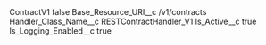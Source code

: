 <?xml version="1.0" encoding="UTF-8"?>
<CustomMetadata xmlns="http://soap.sforce.com/2006/04/metadata" xmlns:xsi="http://www.w3.org/2001/XMLSchema-instance" xmlns:xsd="http://www.w3.org/2001/XMLSchema">
    <label>ContractV1</label>
    <protected>false</protected>
    <values>
        <field>Base_Resource_URI__c</field>
        <value xsi:type="xsd:string">/v1/contracts</value>
    </values>
    <values>
        <field>Handler_Class_Name__c</field>
        <value xsi:type="xsd:string">RESTContractHandler_V1</value>
    </values>
    <values>
        <field>Is_Active__c</field>
        <value xsi:type="xsd:boolean">true</value>
    </values>
    <values>
        <field>Is_Logging_Enabled__c</field>
        <value xsi:type="xsd:boolean">true</value>
    </values>
</CustomMetadata>
